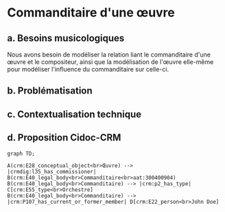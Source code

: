 # Commanditaire d'une œuvre

## a. Besoins musicologiques

Nous avons besoin de modéliser la relation liant le commanditaire d'une œuvre et le compositeur, ainsi que la modélisation de l'œuvre elle-même pour modéliser l'influence du commanditaire sur celle-ci. 

## b. Problématisation 

## c. Contextualisation technique

## d. Proposition Cidoc-CRM

```mermaid
graph TD;

A(crm:E28_conceptual_object<br>Œuvre) --> |crmdig:l35_has_commissioner| B(crm:E40_legal_body<br>Commanditaire<br>aat:300400904)
B(crm:E40_legal_body<br>Commanditaire) --> |crm:p2_has_type| C[crm:E55_type<br>Orchestre]
B(crm:E40_legal_body<br>Commanditaire) --> |crm:P107_has_current_or_former_member| D[crm:E22_person<br>John Doe]

```
